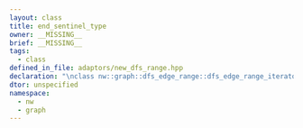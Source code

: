 ```yaml
---
layout: class
title: end_sentinel_type
owner: __MISSING__
brief: __MISSING__
tags:
  - class
defined_in_file: adaptors/new_dfs_range.hpp
declaration: "\nclass nw::graph::dfs_edge_range::dfs_edge_range_iterator::end_sentinel_type;"
dtor: unspecified
namespace:
  - nw
  - graph
---
```


```{index}  end_sentinel_type
```

